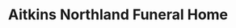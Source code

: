 ---
title: "Aitkins Northland Funeral Home"
url: /cloquet/aitkins-northland-funeral-home/
shop: Bestattungen
---
